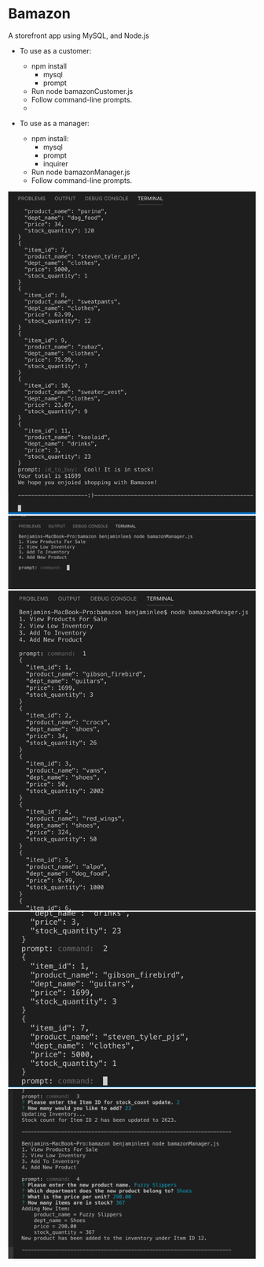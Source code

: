 # Bamazon

A storefront app using MySQL, and Node.js 

* To use as a customer:
    * npm install 
        * mysql
        * prompt
    * Run node bamazonCustomer.js
    * Follow command-line prompts.
    *

* To use as a manager:
    * npm install:
        * mysql
        * prompt
        * inquirer
    * Run node bamazonManager.js
    * Follow command-line prompts.

![Customer Prompt](images/customer.png)
![Manager Prompt](images/manager.png)
![Manager Command 1](images/command1.png)
![Manager Command 2](images/command2.png)
![Manager Command 3 and 4](images/command3and4.png)
